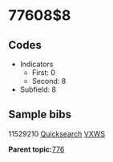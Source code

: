 # 77608$8

## Codes

-   Indicators
    -   First: 0
    -   Second: 8
-   Subfield: 8

## Sample bibs

11529210 [Quicksearch](https://search.library.yale.edu/catalog/11529210) [VXWS](http://prodorbis.library.yale.edu:7014/vxws/GetHoldingsService?bibId=11529210)

**Parent topic:**[776](../../tags/776/776.md)

